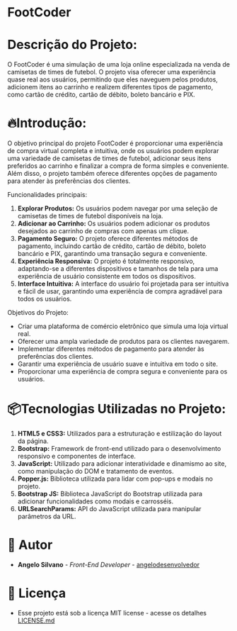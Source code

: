  # FootCoder

# Descrição do Projeto:
O FootCoder é uma simulação de uma loja online especializada na venda de camisetas de times de futebol. O projeto visa oferecer uma experiência quase real aos usuários, permitindo que eles naveguem pelos produtos, adicionem itens ao carrinho e realizem diferentes tipos de pagamento, como cartão de crédito, cartão de débito, boleto bancário e PIX.

# 🔥Introdução:
O objetivo principal do projeto FootCoder é proporcionar uma experiência de compra virtual completa e intuitiva, onde os usuários podem explorar uma variedade de camisetas de times de futebol, adicionar seus itens preferidos ao carrinho e finalizar a compra de forma simples e conveniente. Além disso, o projeto também oferece diferentes opções de pagamento para atender às preferências dos clientes.

Funcionalidades principais:
1. **Explorar Produtos:** Os usuários podem navegar por uma seleção de camisetas de times de futebol disponíveis na loja.
2. **Adicionar ao Carrinho:** Os usuários podem adicionar os produtos desejados ao carrinho de compras com apenas um clique.
3. **Pagamento Seguro:** O projeto oferece diferentes métodos de pagamento, incluindo cartão de crédito, cartão de débito, boleto bancário e PIX, garantindo uma transação segura e conveniente.
4. **Experiência Responsiva:** O projeto é totalmente responsivo, adaptando-se a diferentes dispositivos e tamanhos de tela para uma experiência de usuário consistente em todos os dispositivos.
5. **Interface Intuitiva:** A interface do usuário foi projetada para ser intuitiva e fácil de usar, garantindo uma experiência de compra agradável para todos os usuários.

Objetivos do Projeto:
- Criar uma plataforma de comércio eletrônico que simula uma loja virtual real.
- Oferecer uma ampla variedade de produtos para os clientes navegarem.
- Implementar diferentes métodos de pagamento para atender às preferências dos clientes.
- Garantir uma experiência de usuário suave e intuitiva em todo o site.
- Proporcionar uma experiência de compra segura e conveniente para os usuários.

# 📦Tecnologias Utilizadas no Projeto:

1. **HTML5 e CSS3:** Utilizados para a estruturação e estilização do layout da página.
2. **Bootstrap:** Framework de front-end utilizado para o desenvolvimento responsivo e componentes de interface.
3. **JavaScript:** Utilizado para adicionar interatividade e dinamismo ao site, como manipulação do DOM e tratamento de eventos.
4. **Popper.js:** Biblioteca utilizada para lidar com pop-ups e modais no projeto.
5. **Bootstrap JS:** Biblioteca JavaScript do Bootstrap utilizada para adicionar funcionalidades como modais e carrosséis.
6. **URLSearchParams:** API do JavaScript utilizada para manipular parâmetros da URL.

# 👷 Autor
* **Angelo Silvano** - *Front-End Developer* - [angelodesenvolvedor](https://github.com/angelodesenvolvedor)
  
# 📄 Licença
- Esse projeto está sob a licença MIT license - acesse os detalhes [LICENSE.md](https://github.com/angelodesenvolvedor/FootCoder/tree/main?tab=MIT-1-ov-file)  
